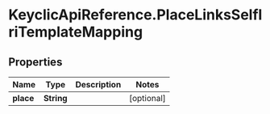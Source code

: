 # KeyclicApiReference.PlaceLinksSelfIriTemplateMapping

## Properties
Name | Type | Description | Notes
------------ | ------------- | ------------- | -------------
**place** | **String** |  | [optional] 


